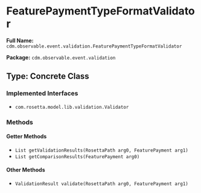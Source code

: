 # FeaturePaymentTypeFormatValidator

**Full Name:** `cdm.observable.event.validation.FeaturePaymentTypeFormatValidator`

**Package:** `cdm.observable.event.validation`

## Type: Concrete Class

### Implemented Interfaces

- `com.rosetta.model.lib.validation.Validator`

### Methods

#### Getter Methods

- `List getValidationResults(RosettaPath arg0, FeaturePayment arg1)`
- `List getComparisonResults(FeaturePayment arg0)`

#### Other Methods

- `ValidationResult validate(RosettaPath arg0, FeaturePayment arg1)`

